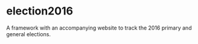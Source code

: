 # election2016

A framework with an accompanying website to track the 2016 primary and general elections. 
